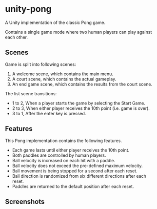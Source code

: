 # unity-pong
A Unity implementation of the classic Pong game.

Contains a single game mode where two human players can play against each other.

## Scenes
Game is split into following scenes:
1. A welcome scene, which contains the main menu.
2. A court scene, which contains the actual gameplay.
3. An end game scene, which contains the results from the court scene.

The list scene transitions:
* 1 to 2, When a player starts the game by selecting the Start Game.
* 2 to 3, When either player receives the 10th point (i.e. game is over).
* 3 to 1, After the enter key is pressed.

## Features
This Pong implementation contains the following features.
* Each game lasts until either player receives the 10th point.
* Both paddles are controlled by human players.
* Ball velocity is increased on each hit with a paddle.
* Ball velocity does not exceed the pre-defined maximum velocity.
* Ball movement is being stopped for a second after each reset.
* Ball direction is randomized from six different directions after each reset.
* Paddles are returned to the default position after each reset.

## Screenshots